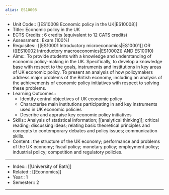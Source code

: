 ```yaml
---
alias: ES10008 
---
```


- Unit Code:: [[ES10008 Economic policy in the UK|ES10008]]
- Title:: Economic policy in the UK
- ECTS Credits:: 6 credits (equivalent to 12 CATS credits)
- Assessment:: Exam (100%)
- Requisites:: [[ES10001 Introductory microeconomics|ES10001]] OR ([[ES10002 Introductory macroeconomics|ES10002]] AND ES10010)
- Aims:: To provide students with a knowledge and understanding of economic policy-making in the UK. Specifically, to develop a knowledge base with respect to the goals, instruments and institutions in key areas of UK economic policy. To present an analysis of how policymakers address major problems of the British economy, including an analysis of the achievements of economic policy initiatives with respect to solving these problems.
- Learning Outcomes:: 
	- Identify central objectives of UK economic policy
	- Characterise main institutions participating in and key instruments used in UK economic policies
	- Describe and appraise key economic policy initiatives
- Skills:: Analysis of statistical information; [[analytical thinking]]; critical reading; discussing ideas; relating basic theoretical principles and concepts to contemporary debates and policy issues; communication skills.
- Content:: the structure of the UK economy; performance and problems of the UK economy; fiscal policy; monetary policy; employment policy; industrial policy; competition and regulatory policies.

---
- Index:: [[University of Bath]]
- Related:: [[Economics]]
- Year:: 1
- Semester:: 2 
---
